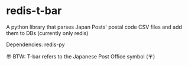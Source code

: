 redis-t-bar
===========

A python library that parses Japan Posts' postal code CSV files and add them to DBs (currently only redis)  

Dependencies:
redis-py

〠 BTW: T-bar refers to the Japanese Post Office symbol (〒)
